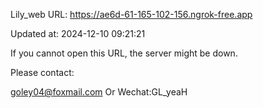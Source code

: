 Lily_web URL: https://ae6d-61-165-102-156.ngrok-free.app

Updated at: 2024-12-10 09:21:21

If you cannot open this URL, the server might be down.

Please contact: 

goley04@foxmail.com Or Wechat:GL_yeaH